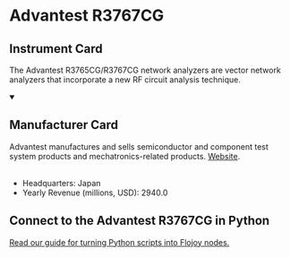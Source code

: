 
# Advantest R3767CG

## Instrument Card

The Advantest R3765CG/R3767CG network analyzers are vector network analyzers that incorporate a new RF circuit analysis technique.

<details open>
<summary><h2>Manufacturer Card</h2></summary>
Advantest manufactures and sells semiconductor and component test system products and mechatronics-related products. <a href="https://www.advantest.com/">Website</a>.
<br></br>
<ul>
  <li>Headquarters: Japan</li>
  <li>Yearly Revenue (millions, USD): 2940.0</li>
</ul>
</details>

## Connect to the Advantest R3767CG in Python

[Read our guide for turning Python scripts into Flojoy nodes.](https://docs.flojoy.ai/custom-nodes/creating-custom-node/)


